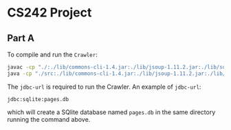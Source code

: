 # CS242 Project

## Part A

To compile and run the `Crawler`:

```bash
javac -cp "./:./lib/commons-cli-1.4.jar:./lib/jsoup-1.11.2.jar:./lib/sqlite-jdbc-3.21.0.jar" src/edu/ucr/cs242/*.java src/edu/ucr/cs242/crawler/*.java
java -cp "./src:./lib/commons-cli-1.4.jar:./lib/jsoup-1.11.2.jar:./lib/sqlite-jdbc-3.21.0.jar" edu.ucr.cs242.crawler.WikiCrawler <jdbc-url>
```

The `jdbc-url` is required to run the Crawler. An example of `jdbc-url`:

```
jdbc:sqlite:pages.db
```

which will create a SQlite database named `pages.db` in the same directory running the command above.